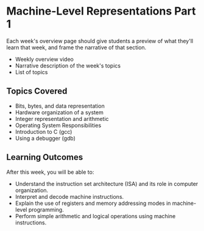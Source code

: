 # Machine-Level Representations Part 1

Each week's overview page should give students a preview of what they'll learn
that week, and frame the narrative of that section.

- Weekly overview video
- Narrative description of the week's topics
- List of topics

## Topics Covered

- Bits, bytes, and data representation
- Hardware organization of a system
- Integer representation and arithmetic
- Operating System Responsibilities
- Introduction to C (gcc)
- Using a debugger (gdb)

## Learning Outcomes

After this week, you will be able to:

- Understand the instruction set architecture (ISA) and its role in computer organization.
- Interpret and decode machine instructions.
- Explain the use of registers and memory addressing modes in machine-level programming.
- Perform simple arithmetic and logical operations using machine instructions.
  